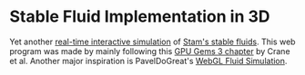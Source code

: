 # Stable Fluid Implementation in 3D

Yet another [real-time interactive simulation](https://marl0ny.github.io/FiniteDifferenceSimulations3D/StableFluids3D/index.html) of [Stam's stable fluids](https://doi.org/10.1145/311535.311548). This web program was made by mainly following this [GPU Gems 3 chapter](https://developer.nvidia.com/gpugems/gpugems3/part-v-physics-simulation/chapter-30-real-time-simulation-and-rendering-3d-fluids) by Crane et al. Another major inspiration is PavelDoGreat's [WebGL Fluid Simulation](https://paveldogreat.github.io/WebGL-Fluid-Simulation/).